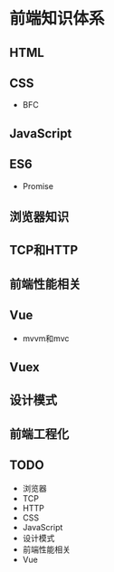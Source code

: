# 前端知识体系
## HTML
## CSS
- BFC
## JavaScript
## ES6
- Promise
## 浏览器知识
## TCP和HTTP
## 前端性能相关
## Vue
- mvvm和mvc
## Vuex
## 设计模式
## 前端工程化


## TODO
- 浏览器
- TCP
- HTTP
- CSS
- JavaScript
- 设计模式
- 前端性能相关
- Vue